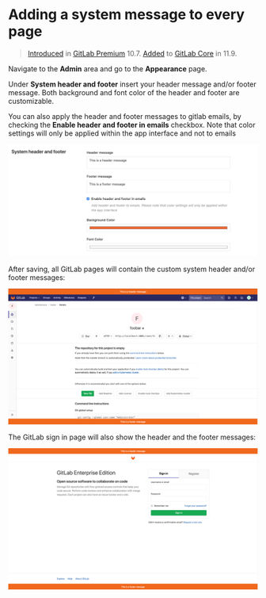 # Adding a system message to every page

> [Introduced](https://gitlab.com/gitlab-org/gitlab-ee/merge_requests/4972) in [GitLab Premium](https://about.gitlab.com/pricing/) 10.7.
> [Added](https://gitlab.com/gitlab-org/gitlab-ce/merge_requests/25474) to [GitLab Core](https://about.gitlab.com/pricing/) in 11.9.

Navigate to the **Admin** area and go to the **Appearance** page.

Under **System header and footer** insert your header message and/or footer message.
Both background and font color of the header and footer are customizable.

You can also apply the header and footer messages to gitlab emails, 
by checking the **Enable header and footer in emails** checkbox. 
Note that color settings will only be applied within the app interface and not to emails

![appearance](system_header_and_footer_messages/appearance.png)

After saving, all GitLab pages will contain the custom system header and/or footer messages:

![custom_header_footer](system_header_and_footer_messages/custom_header_footer.png)

The GitLab sign in page will also show the header and the footer messages:

![sign_up_custom_header_and_footer](system_header_and_footer_messages/sign_up_custom_header_and_footer.png)
